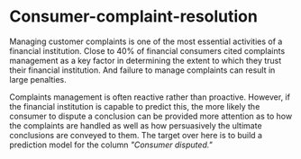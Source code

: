 # Consumer-complaint-resolution

Managing customer complaints is one of the most essential activities of a financial institution. Close to 40% of financial consumers cited complaints management as a key factor in determining the extent to which they trust their financial institution. And failure to manage complaints can result in large penalties.

Complaints management is often reactive rather than proactive. However, if the financial institution is capable to predict this, the more likely the consumer to dispute a conclusion can be provided more attention as to how the complaints are handled as well as how persuasively the ultimate conclusions are conveyed to them. The target over here is to build a prediction model for the column *"Consumer disputed."*

